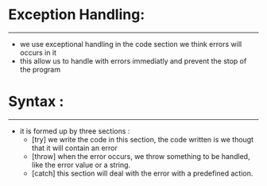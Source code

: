 # Exception Handling:
---------------------
* we use exceptional handling in the code section we think errors will occurs in it 
* this allow us to handle with errors immediatly and prevent the stop of the program
# Syntax :
----------
* it is formed up by three sections :
    - [try] we write the code in this section, the code written is we thougt that it will contain an error
    - [throw] when the error occurs, we throw something to be handled, like the error value or a string.
    - [catch] this section will deal with the error with a predefined action.